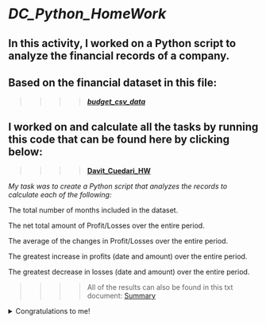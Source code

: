 # *DC_Python_HomeWork*

## In this activity, I worked on a Python script to analyze the financial records of a company. 

## Based on the financial dataset in this file: 

>>>>***[budget_csv_data](../DC_Python_HomeWork/PyBank/Resources/budget_data.csv)***

## I worked on and calculate all the tasks by running this code that can be found here by clicking below:

>>>>**[Davit_Cuedari_HW](../DC_Python_HomeWork/PyBank/main.ipynb)**

*My task was to create a Python script that analyzes the records to calculate each of the following:*

The total number of months included in the dataset.

The net total amount of Profit/Losses over the entire period.

The average of the changes in Profit/Losses over the entire period.

The greatest increase in profits (date and amount) over the entire period.

The greatest decrease in losses (date and amount) over the entire period.

>>>>All of the results can also be found in this txt document: [Summary](../DC_Python_HomeWork/PyBank/Resources/output_document.txt)

<details>
<summary>Congratulations to me!</summary>

![alt txt if image is missing(image containing a Champagne bottle)](../DC_Python_HomeWork/PyBank/Resources/Congratulations.JPG)

</details>

